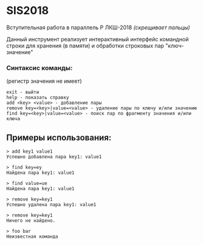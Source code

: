 # SIS2018
Вступительная работа в параллель P ЛКШ-2018   *(скрещивает пальцы)*

Данный инструмент реализует интерактивный интерфейс командной строки для хранения (в памяти) и обработки строковых пар "ключ-значение"

### Синтаксис команды:
(регистр значения не имеет)

    exit - выйти  
    help - показать справку  
    add <key> <value> - добавление пары
    remove key=<key>|value=<value> - удаление пары по ключу и/или значению
    find key=<key>|value=<value> - поиск пар по фрагменту значения и/или ключа

## Примеры использования:

    > add key1 value1
    Успешно добавлена пара key1: value1  

    > find key=ey
    Найдена пара key1: value1

    > find value=ue
    Найдена пара key1: value1

    > remove key=key1
    Успешно удалена пара key1: value1

    > remove key=key1
    Ничего не найдено.

    > foo bar
    Неизвестная команда
